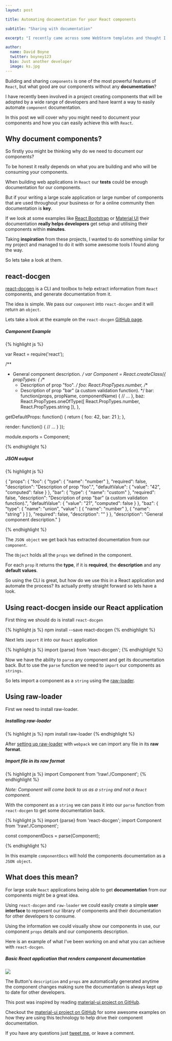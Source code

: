 ```yaml
---
layout: post

title: Automating documentation for your React components

subtitle: "Sharing with documentation"

excerpt: "I recently came across some WebStorm templates and thought I would share my React templates with you..."

author:
  name: David Boyne
  twitter: boyney123
  bio: Just another developer
  image: ks.jpg
---
```



Building and sharing <code>components</code> is one of the most powerful features of <code>React</code>, but what good are our components without any **documentation**?

I have recently been involved in a project creating components that will be adopted by a wide range of developers and have learnt a way to easily automate <code>component</code> documentation.

In this post we will cover why you might need to document your components and how you can easily achieve this with <code>React</code>.

## Why document components?

So firstly you might be thinking why do we need to document our components?

To be honest it really depends on what you are building and who will be consuming your components.
 
When building web applications in <code>React</code> our **tests** could be enough documentation for our components.

But if your writing a large scale application or large number of components that are used throughout your business or for a online community then documentation is **key**.

If we look at some examples like [React Bootstrap](https://react-bootstrap.github.io/) or [Material UI](http://www.material-ui.com/#/) their documentation **really helps developers** get setup and utilising their components within **minutes**.

Taking **inspiration** from these projects, I wanted to do something similar for my project and managed to do it with some awesome tools I found along the way.

So lets take a look at them.

## react-docgen

[react-docgen](https://github.com/reactjs/react-docgen) is a CLI and toolbox to help extract information from <code>React</code> components, and generate documentation from it.

The idea is simple. We pass our  <code>component</code> into <code>react-docgen</code> and it will return an <code>object</code>.

Lets take a look at the example on the <Code>react-docgen</Code> [GitHub page](https://github.com/reactjs/react-docgen).


##### Component Example

{% highlight js %}

var React = require('react');

/**
 * General component description.
 */
var Component = React.createClass({
  propTypes: {
    /**
     * Description of prop "foo".
     */
    foo: React.PropTypes.number,
    /**
     * Description of prop "bar" (a custom validation function).
     */
    bar: function(props, propName, componentName) {
      // ...
    },
    baz: React.PropTypes.oneOfType([
      React.PropTypes.number,
      React.PropTypes.string
    ]),
  },

  getDefaultProps: function() {
    return {
      foo: 42,
      bar: 21
    };
  },

  render: function() {
    // ...
  }
});

module.exports = Component;

{% endhighlight %}

##### JSON output

{% highlight js %}

{
  "props": {
    "foo": {
      "type": {
        "name": "number"
      },
      "required": false,
      "description": "Description of prop \"foo\".",
      "defaultValue": {
        "value": "42",
        "computed": false
      }
    },
    "bar": {
      "type": {
        "name": "custom"
      },
      "required": false,
      "description": "Description of prop \"bar\" (a custom validation function).",
      "defaultValue": {
        "value": "21",
        "computed": false
      }
    },
    "baz": {
      "type": {
        "name": "union",
        "value": [
          {
            "name": "number"
          },
          {
            "name": "string"
          }
        ]
      },
      "required": false,
      "description": ""
    }
  },
  "description": "General component description."
}

{% endhighlight %}

The <code>JSON object</code> we get back has extracted documentation from our <code>component</code>. 

The <code>Object</code> holds all the <code>props</code> we defined in the component.
 
 For each <code>prop</code> it returns the **type**, if it is **required**, the **description** and any 
**default values**.

So using the CLI is great, but how do we use this in a React application and automate the process? Its actually pretty straight forward so lets have a look.

## Using react-docgen inside our React application

First thing we should do is install <code>react-docgen</code>

{% highlight js %}
npm install --save react-docgen
{% endhighlight %}

Next lets  <code>import</code> it into our <code>React</code> application

{% highlight js %}
import {parse} from 'react-docgen';
{% endhighlight %}

Now we have the ability to <code>parse</code> any component and get its documentation back. But to use the <code>parse</code> function we need to <code>import</code>
our components as <code>strings</code>.

So lets import a component as a <code>string</code> using the [raw-loader](https://github.com/webpack/raw-loader).

## Using raw-loader

First we need to install raw-loader.

##### Installing raw-loader
{% highlight js %}
npm install raw-loader
{% endhighlight %}

After [setting up raw-loader](http://webpack.github.io/docs/using-loaders.html) with <code>webpack</code> we can import any file in its **raw format**.

##### Import file in its raw format
{% highlight js %}
import Component from '!raw!./Component';
{% endhighlight %}

*Note: Component will come back to us as a <code>string</code> and not a <code>React</code> component.*
 
With the component as a <code>string</code> we can pass it into our <code>parse</code> function from
<code>react-docgen</code> to get some documentation back.

{% highlight js %}
import {parse} from 'react-docgen';
import Component from '!raw!./Component';

const componentDocs = parse(Component);

{% endhighlight %}

In this example <code>componentDocs</code> will hold the components documentation as a <code>JSON object</code>. 

## What does this mean?

For large scale <code>React</code> applications being able to get **documentation** from our components might be a great idea.
 
Using <code>react-docgen</code> and <code>raw-loader</code> we could easily create a simple **user interface** to represent our library of components and their documentation for other developers to consume.

Using the information we could visually show our components in use, our component <code>props</code> details and our components description.

Here is an example of what I've been working on and what you can achieve with <code>react-docgen</code>.


##### Basic React application that renders component documentation
<img src="../../../images/docs.png"/>

The Button's <code>description</code> and <code>props</code> are automatically generated anytime the component changes making sure the documentation is always kept up to date for other developers.

This post was inspired by reading [material-ui project on GitHub](https://github.com/callemall/material-ui).

Checkout the [material-ui project on GitHub](https://github.com/callemall/material-ui) for some awesome examples on how they are using this technology to help drive their component documentation. 

If you have any questions just [tweet me](https://twitter.com/boyney123), or leave a comment.












